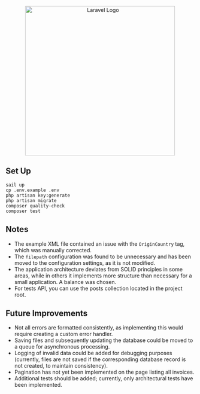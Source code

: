 <p align="center"><a href="https://laravel.com" target="_blank"><img src="https://raw.githubusercontent.com/laravel/art/master/logo-lockup/5%20SVG/2%20CMYK/1%20Full%20Color/laravel-logolockup-cmyk-red.svg" width="400" alt="Laravel Logo"></a></p>

## Set Up
```shell
sail up
cp .env.example .env
php artisan key:generate
php artisan migrate
composer quality-check
composer test
```

## Notes
- The example XML file contained an issue with the `OriginCountry` tag, which was manually corrected.
- The `filepath` configuration was found to be unnecessary and has been moved to the configuration settings, as it is not modified.
- The application architecture deviates from SOLID principles in some areas, while in others it implements more structure than necessary for a small application. A balance was chosen.
- For tests API, you can use the posts collection located in the project root.

## Future Improvements
- Not all errors are formatted consistently, as implementing this would require creating a custom error handler.
- Saving files and subsequently updating the database could be moved to a queue for asynchronous processing.
- Logging of invalid data could be added for debugging purposes (currently, files are not saved if the corresponding database record is not created, to maintain consistency).
- Pagination has not yet been implemented on the page listing all invoices.
- Additional tests should be added; currently, only architectural tests have been implemented.
